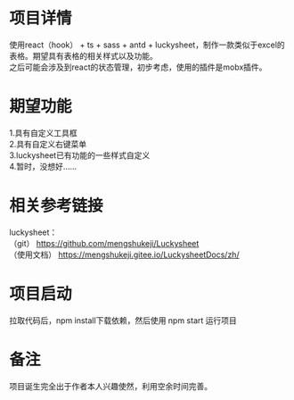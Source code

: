 # 项目详情
使用react（hook） + ts + sass + antd + luckysheet，制作一款类似于excel的表格。期望具有表格的相关样式以及功能。<br>
之后可能会涉及到react的状态管理，初步考虑，使用的插件是mobx插件。<br>


# 期望功能<br>
1.具有自定义工具框<br>
2.具有自定义右键菜单<br>
3.luckysheet已有功能的一些样式自定义<br>
4.暂时，没想好......


# 相关参考链接
luckysheet：<br>
（git）
https://github.com/mengshukeji/Luckysheet<br>
（使用文档）
https://mengshukeji.gitee.io/LuckysheetDocs/zh/


# 项目启动
拉取代码后，npm install下载依赖，然后使用 npm start 运行项目


# 备注
项目诞生完全出于作者本人兴趣使然，利用空余时间完善。

